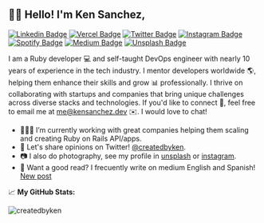 ## ✌🏼 Hello! I'm Ken Sanchez,
[![Linkedin Badge](https://img.shields.io/badge/-LinkedIn-0e76a8?style=flat&logo=Linkedin&logoColor=white)](https://linkedin.com/in/kenrric-garcia)
[![Vercel Badge](https://img.shields.io/badge/Website-3b5998?style=flat&logo=Vercel&logoColor=white)](https://kensanchez.dev)
[![Twitter Badge](https://img.shields.io/badge/-Twitter-00acee?style=flat&logo=Twitter&logoColor=white)](https://twitter.com/createdbyken)
[![Instagram Badge](https://img.shields.io/badge/-Instagram-e4405f?style=flat&logo=Instagram&logoColor=white)](https://instagram.com/createdby.ken/)
[![Spotify Badge](https://img.shields.io/badge/-Spotify-64D160?style=flat&logo=Spotify&logoColor=white)](https://open.spotify.com/user/2z6lv0yzjfgbrk7vmtbyrbth5)
[![Medium Badge](https://img.shields.io/badge/medium-%2312100E.svg?&style=flat&logo=medium&logoColor=white)](https://medium.com/@kensanchez16/)
[![Unsplash Badge](https://img.shields.io/badge/unsplash-0030D0?style=flat&logo=unsplash&logoColor=white)](https://unsplash.com/createdbyken/)

I am a Ruby developer 💻 and self-taught DevOps engineer with nearly 10 years of experience in the tech industry. I mentor developers worldwide 🌎, helping them enhance their skills and grow 📊 professionally. I thrive on collaborating with startups and companies that bring unique challenges across diverse stacks and technologies. If you'd like to connect 📱, feel free to email me at [me@kensanchez.dev](mailto:me@kensanchez.dev) ✉️. I would love to chat!



- 👨🏻‍💻 I’m currently working with great companies helping them scaling and creating Ruby on Rails API/apps.
- 💬 Let's share opinions on Twitter! [@createdbyken](https://twitter.com/createdbyken).
- 📷 I also do photography, see my profile in [unsplash](https://unsplash.com/es/@createdbyken) or [instagram](https://www.instagram.com/createdby.ken/).
- 📰 Want a good read? I frecuently write on medium English and Spanish! [New post](https://medium.com/@kensanchez16/)



📈 **My GitHub Stats:**

<p>
  <img src="https://komarev.com/ghpvc/?username=createdbyken&label=Profile%20views&color=0e75b6&style=flat" alt="createdbyken" />
</p>
